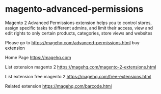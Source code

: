 # magento-advanced-permissions
Magento 2 Advanced Permissions extension helps you to control stores, assign specific tasks to different admins, and limit their access, view and edit rights to only certain products, categories, store views and websites

Please go to https://magehq.com/advanced-permissions.html buy extension

Home Page https://magehq.com

List extension magento 2 https://magehq.com/magento-2-extensions.html

List extension free magento 2 https://magehq.com/free-extensions.html

Related extension https://magehq.com/barcode.html
